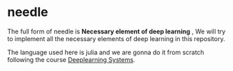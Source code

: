 # needle

The full form of needle is **Necessary element of deep learning** , We will try to implement all the necessary elements of deep learning in this repository.

The language used here is julia and we are gonna do it from scratch following the course [Deeplearning Systems](https://dlsyscourse.org/).

